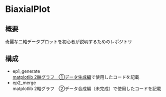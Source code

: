 # BiaxialPlot  
  
## 概要  
奇麗な二軸データプロットを初心者が説明するためのレポジトリ  
  
## 構成  
- ep1_generate  
[matplotlib 2軸グラフ　①データ生成編](https://qiita.com/ozikot/items/604c96c6714f50b55f26)で使用したコードを記載
- ep2_merge  
matplotlib 2軸グラフ　②データ合成編（未完成）で使用したコードを記載